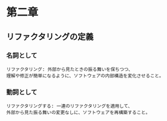 # 第二章

## リファクタリングの定義

### 名詞として

```
リファクタリング: 外部から見たときの振る舞いを保ちつつ、
理解や修正が簡単になるように、ソフトウェアの内部構造を変化させること。
```
### 動詞として

```
リファクタリングする: 一連のリファクタリングを適用して、
外部から見た振る舞いの変更なしに、ソフトウェアを再構築すること。
```
